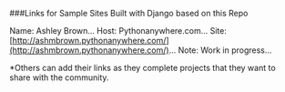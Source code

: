 ###Links for Sample Sites Built with Django based on this Repo


Name: Ashley Brown...
Host: Pythonanywhere.com...
Site: [http://ashmbrown.pythonanywhere.com/](http://ashmbrown.pythonanywhere.com/)...
Note: Work in progress...


*Others can add their links as they complete projects that they want to share with the community. 
